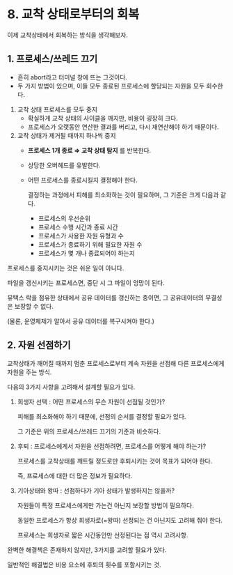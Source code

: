 # 8. 교착 상태로부터의 회복

이제 교착상태에서 회복하는 방식을 생각해보자.

## 1. 프로세스/쓰레드 끄기

- 흔히 abort라고 터미널 창에 뜨는 그것이다.
- 두 가지 방법이 있으며, 이들 모두 종료된 프로세스에 할당되는 자원을 모두 회수한다.

1. 교착 상태 프로세스를 모두 중지
    - 확실하게 교착 상태의 사이클을 깨지만, 비용이 굉장히 크다.
    - 프로세스가 오랫동안 연산한 결과를 버리고, 다시 재연산해야 하기 때문이다.
2. 교착 상태가 제거될 때까지 하나씩 중지
    - **프로세스 1개 종료 ⇒ 교착 상태 탐지** 를 반복한다.
    - 상당한 오버헤드를 유발한다.
    - 어떤 프로세스를 종료시킬지 결정해야 한다.
        
        결정하는 과정에서 피해를 최소화하는 것이 필요하며, 그 기준은 크게 다음과 같다.
        
        - 프로세스의 우선순위
        - 프로세스 수행 시간과 종료 시간
        - 프로세스가 사용한 자원 유형과 수
        - 프로세스가 종료하기 위해 필요한 자원 수
        - 프로세스가 몇 개나 종료되어야 하는지

프로세스를 중지시키는 것은 쉬운 일이 아니다.

파일을 갱신시키는 프로세스면, 중단 시 그 파일이 엉망이 된다.

뮤택스 락을 점유한 상태에서 공유 데이터를 갱신하는 중이면, 그 공유데이터의 무결성은 보장할 수 없다.

(물론, 운영체제가 알아서 공유 데이터를 복구시켜야 한다.)

## 2.  자원 선점하기

교착상태가 깨어질 때까지 멈춘 프로세스로부터 계속 자원을 선점해 다른 프로세스에게 자원을 주는 방식.

다음의 3가지 사항을 고려해서 설계할 필요가 있다.

1. 희생자 선택 : 어떤 프로세스의 무슨 자원이 선점될 것인가?
    
    피해를 최소화해야 하기 때문에, 선점의 순서를 결정할 필요가 있다.
    
    그 기준은 위의 프로세스/쓰레드 끄기의 기준과 비슷하다.
    
2. 후퇴 : 프로세스에게서 자원을 선점하려면, 프로세스를 어떻게 해야 하는가?
    
    프로세스를 교착상태를 깨트릴 정도로만 후퇴시키는 것이 목표가 되어야 한다.
    
    즉, 프로세스에 대한 더 많은 정보가 필요하다.
    
3. 기아상태와 왕따 : 선점하다가 기아 상태가 발생하지는 않을까?
    
    자원들이 특정 프로세스에게만 가는건 아닌지 보장할 방법이 필요하다.
    
    동일한 프로세스가 항상 희생자로(=왕따) 선정되는 건 아닌지도 고려해 줘야 한다.
    
    프로세스는 희생자로 짧은 시간동안만 선정된다는 점 역시 고려사항.
    

완벽한 해결책은 존재하지 않지만, 3가지를 고려할 필요가 있다.

일반적인 해결법은 비용 요소에 후퇴의 횟수를 포함시키는 것.